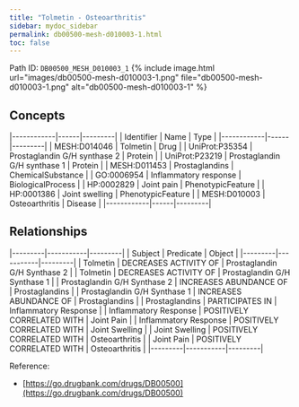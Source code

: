 ```yaml
---
title: "Tolmetin - Osteoarthritis"
sidebar: mydoc_sidebar
permalink: db00500-mesh-d010003-1.html
toc: false 
---
```



Path ID: `DB00500_MESH_D010003_1`
{% include image.html url="images/db00500-mesh-d010003-1.png" file="db00500-mesh-d010003-1.png" alt="db00500-mesh-d010003-1" %}

## Concepts

|------------|------|---------|
| Identifier | Name | Type    |
|------------|------|---------|
| MESH:D014046 | Tolmetin | Drug |
| UniProt:P35354 | Prostaglandin G/H synthase 2 | Protein |
| UniProt:P23219 | Prostaglandin G/H synthase 1 | Protein |
| MESH:D011453 | Prostaglandins | ChemicalSubstance |
| GO:0006954 | Inflammatory response | BiologicalProcess |
| HP:0002829 | Joint pain | PhenotypicFeature |
| HP:0001386 | Joint swelling | PhenotypicFeature |
| MESH:D010003 | Osteoarthritis | Disease |
|------------|------|---------|

## Relationships

|---------|-----------|---------|
| Subject | Predicate | Object  |
|---------|-----------|---------|
| Tolmetin | DECREASES ACTIVITY OF | Prostaglandin G/H Synthase 2 |
| Tolmetin | DECREASES ACTIVITY OF | Prostaglandin G/H Synthase 1 |
| Prostaglandin G/H Synthase 2 | INCREASES ABUNDANCE OF | Prostaglandins |
| Prostaglandin G/H Synthase 1 | INCREASES ABUNDANCE OF | Prostaglandins |
| Prostaglandins | PARTICIPATES IN | Inflammatory Response |
| Inflammatory Response | POSITIVELY CORRELATED WITH | Joint Pain |
| Inflammatory Response | POSITIVELY CORRELATED WITH | Joint Swelling |
| Joint Swelling | POSITIVELY CORRELATED WITH | Osteoarthritis |
| Joint Pain | POSITIVELY CORRELATED WITH | Osteoarthritis |
|---------|-----------|---------|

Reference: 
  - [https://go.drugbank.com/drugs/DB00500](https://go.drugbank.com/drugs/DB00500)
